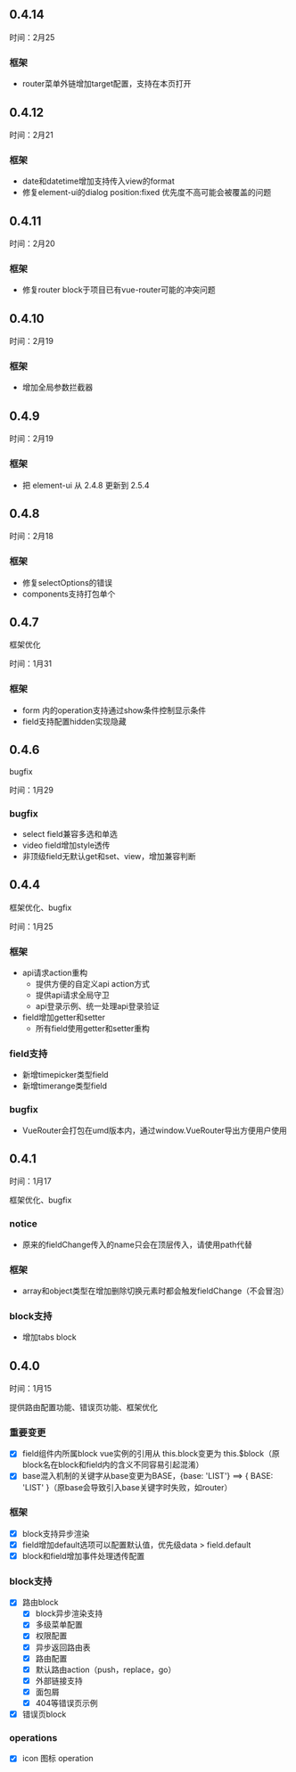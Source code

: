 ## 0.4.14
时间：2月25

### 框架
- router菜单外链增加target配置，支持在本页打开

## 0.4.12
时间：2月21

### 框架
- date和datetime增加支持传入view的format
- 修复element-ui的dialog position:fixed 优先度不高可能会被覆盖的问题

## 0.4.11
时间：2月20

### 框架
- 修复router block于项目已有vue-router可能的冲突问题

## 0.4.10
时间：2月19

### 框架
- 增加全局参数拦截器

## 0.4.9
时间：2月19

### 框架
- 把 element-ui 从 2.4.8 更新到 2.5.4

## 0.4.8
时间：2月18

### 框架
- 修复selectOptions的错误
- components支持打包单个


## 0.4.7
框架优化

时间：1月31

### 框架
- form 内的operation支持通过show条件控制显示条件
- field支持配置hidden实现隐藏

## 0.4.6
bugfix

时间：1月29

### bugfix
- select field兼容多选和单选
- video field增加style透传
- 非顶级field无默认get和set、view，增加兼容判断

## 0.4.4
框架优化、bugfix

时间：1月25

### 框架
- api请求action重构
    - 提供方便的自定义api action方式
    - 提供api请求全局守卫
    - api登录示例、统一处理api登录验证
- field增加getter和setter
    - 所有field使用getter和setter重构
### field支持
- 新增timepicker类型field
- 新增timerange类型field

### bugfix
- VueRouter会打包在umd版本内，通过window.VueRouter导出方便用户使用


## 0.4.1

时间：1月17

框架优化、bugfix

### notice
- 原来的fieldChange传入的name只会在顶层传入，请使用path代替

### 框架
- array和object类型在增加删除切换元素时都会触发fieldChange（不会冒泡）

### block支持
- 增加tabs block

## 0.4.0

时间：1月15

提供路由配置功能、错误页功能、框架优化

### 重要变更
- [x] field组件内所属block vue实例的引用从 this.block变更为 this.$block（原block名在block和field内的含义不同容易引起混淆）
- [x] base混入机制的关键字从base变更为BASE，{base: 'LIST'} ==> { BASE: 'LIST' }（原base会导致引入base关键字时失败，如router）

### 框架
- [x] block支持异步渲染
- [x] field增加default选项可以配置默认值，优先级data > field.default
- [x] block和field增加事件处理透传配置

### block支持
- [x] 路由block
    - [x] block异步渲染支持
    - [x] 多级菜单配置
    - [x] 权限配置
    - [x] 异步返回路由表
    - [x] 路由配置
    - [x] 默认路由action（push，replace，go）
    - [x] 外部链接支持
    - [x] 面包屑
    - [x] 404等错误页示例
- [x] 错误页block

### operations
- [x] icon 图标 operation